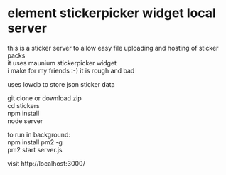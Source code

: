 # element stickerpicker widget local server  
this is a sticker server to allow easy file uploading and hosting of sticker packs    
it uses maunium stickerpicker widget  
i make for my friends :-) it is rough and bad

uses lowdb to store json sticker data


git clone or download zip  
cd stickers  
npm install  
node server  

to run in background:   
npm install pm2 -g    
pm2 start server.js  

visit http://localhost:3000/
